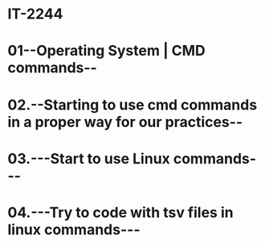 # IT-2244

# 01--Operating System | CMD commands-- 


# 02.--Starting to use cmd commands in a proper way for our practices--


# 03.---Start to use Linux commands---

# 04.---Try to code with tsv files in linux commands---

